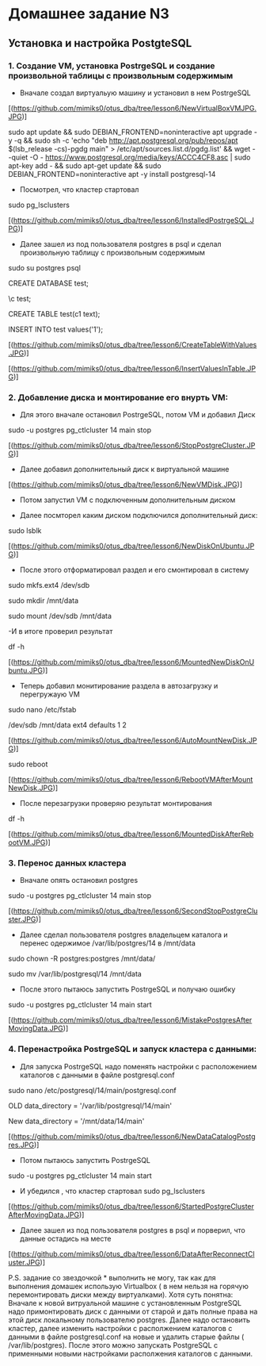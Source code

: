 # Домашнее задание N3
## Установка и настройка PostgteSQL

### 1.  Создание VM, установка PostrgeSQL и создание произвольной таблицы с произвольным содержимым

- Вначале создал  виртуальую машину и установил в нем PostrgeSQL

[(https://github.com/mimiks0/otus_dba/tree/lesson6/NewVirtualBoxVMJPG.JPG)]

sudo apt update && sudo DEBIAN_FRONTEND=noninteractive apt upgrade -y -q && sudo sh -c 'echo "deb http://apt.postgresql.org/pub/repos/apt $(lsb_release -cs)-pgdg main" > /etc/apt/sources.list.d/pgdg.list' && wget --quiet -O - https://www.postgresql.org/media/keys/ACCC4CF8.asc | sudo apt-key add - && sudo apt-get update && sudo DEBIAN_FRONTEND=noninteractive apt -y install postgresql-14

- Посмотрел, что кластер стартовал

sudo pg_lsclusters


[(https://github.com/mimiks0/otus_dba/tree/lesson6/InstalledPostrgeSQL.JPG)]


- Далее зашел из под пользователя postgres в psql и сделал произвольную таблицу с произвольным содержимым

sudo su postgres
 psql


CREATE DATABASE test;

\c test;

CREATE TABLE test(c1 text);

INSERT INTO test values('1');

[(https://github.com/mimiks0/otus_dba/tree/lesson6/CreateTableWithValues.JPG)]

[(https://github.com/mimiks0/otus_dba/tree/lesson6/InsertValuesInTable.JPG)]



### 2.  Добавление диска и монтирование его внурть VM:

- Для этого вначале остановил PostrgeSQL, потом VM  и добавил Диск

sudo -u postgres pg_ctlcluster 14 main stop

[(https://github.com/mimiks0/otus_dba/tree/lesson6/StopPostgreCluster.JPG)]


- Далее  добавил  дополнительный диск  к виртуальной машине 

[(https://github.com/mimiks0/otus_dba/tree/lesson6/NewVMDisk.JPG)]

- Потом запустил VM с подключенным дополнительным диском

- Далее посмторел  каким диском подключился дополнительный диск:

sudo lsblk

[(https://github.com/mimiks0/otus_dba/tree/lesson6/NewDiskOnUbuntu.JPG)]


- После этого  отформатировал раздел и его смонтировал в систему

sudo mkfs.ext4 /dev/sdb

sudo mkdir /mnt/data

sudo mount /dev/sdb /mnt/data

-И  в итоге проверил результат

df -h

[(https://github.com/mimiks0/otus_dba/tree/lesson6/MountedNewDiskOnUbuntu.JPG)]

- Теперь добавил монитирование  раздела в автозагрузку и перегружаую VM

sudo nano /etc/fstab

/dev/sdb /mnt/data ext4 defaults 1 2

[(https://github.com/mimiks0/otus_dba/tree/lesson6/AutoMountNewDisk.JPG)]

sudo reboot

[(https://github.com/mimiks0/otus_dba/tree/lesson6/RebootVMAfterMountNewDisk.JPG)]

- После перезагрузки проверяю результат  монтирования

df -h


[(https://github.com/mimiks0/otus_dba/tree/lesson6/MountedDiskAfterRebootVM.JPG)]

### 3.  Перенос данных  кластера

- Вначале  опять остановил postgres

sudo -u postgres pg_ctlcluster 14 main stop

[(https://github.com/mimiks0/otus_dba/tree/lesson6/SecondStopPostgreCluster.JPG)]


- Далее  сделал пользователя postgres владельцем каталога и перенес одержимое /var/lib/postgres/14 в /mnt/data

sudo chown -R postgres:postgres /mnt/data/

sudo mv /var/lib/postgresql/14 /mnt/data


- После этого пытаюсь запустить PostrgeSQL и получаю ошибку

sudo -u postgres pg_ctlcluster 14 main start

[(https://github.com/mimiks0/otus_dba/tree/lesson6/MistakePostgresAfterMovingData.JPG)]


### 4.  Перенастройка PostrgeSQL и  запуск кластера с данными:

-  Для запуска PostrgeSQL надо поменять настройки с расположением каталогов c данными в файле postgresql.conf

sudo nano /etc/postgresql/14/main/postgresql.conf

OLD data_directory = '/var/lib/postgresql/14/main' 

New data_directory = '/mnt/data/14/main'

[(https://github.com/mimiks0/otus_dba/tree/lesson6/NewDataCatalogPostgres.JPG)]

- Потом пытаюсь запустить PostrgeSQL 

sudo -u postgres pg_ctlcluster 14 main start

 - И убедился , что кластер стартовал
sudo pg_lsclusters

[(https://github.com/mimiks0/otus_dba/tree/lesson6/StartedPostgreClusterAfterMovingData.JPG)]


- Далее зашел из под пользователя postgres в psql и порверил, что данные остадись на месте

[(https://github.com/mimiks0/otus_dba/tree/lesson6/DataAfterReconnectCluster.JPG)]

P.S. задание со звездочкой * выполнить не могу, так как для выполнения домашек использую Virtualbox ( в нем нельзя на горячую перемонтировать диски между виртуалками).
Хотя суть понятна: Вначале  к новой витруальной машине с установленным PostgreSQL  надо примонтировать диск с данными от старой и дать полные права на этой диск локальному пользователю postgres.
Далее надо остановить кластер, далее изменить настройки с располжением каталогов c данными в файле postgresql.conf на новые  и удалить старые файлы ( /var/lib/postgres).
После этого можно запускать PostgreSQL с применными новыми настройками располжения каталогов c данными.
